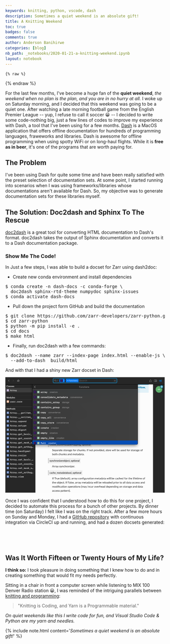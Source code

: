 ```yaml
---
keywords: knitting, python, vscode, dash
description: Sometimes a quiet weekend is an absolute gift!
title: A Knitting Weekend
toc: true 
badges: false
comments: true
author: Anderson Banihirwe
categories: [blog]
nb_path: _notebooks/2020-01-21-a-knitting-weekend.ipynb
layout: notebook
---
```


<!--
#################################################
### THIS FILE WAS AUTOGENERATED! DO NOT EDIT! ###
#################################################
# file to edit: _notebooks/2020-01-21-a-knitting-weekend.ipynb
-->

<div class="container" id="notebook-container">
        
    {% raw %}
    
<div class="cell border-box-sizing code_cell rendered">

</div>
    {% endraw %}

<div class="cell border-box-sizing text_cell rendered"><div class="inner_cell">
<div class="text_cell_render border-box-sizing rendered_html">
<p>For the last few months, I've become a huge fan of the <strong>quiet weekend</strong>, <em>the weekend when no plan is the plan, and you are in no hurry at all.</em> I woke up on Saturday morning, and I decided that this weekend was going to be a quiet one.
After watching a late morning football game from the English Premier League -- yup, I refuse to call it soccer 😀 -- I decided to write some code-nothing big, just a few lines of codes to improve my experience with Dash, a tool that I've been using for a few months. <a href="https://kapeli.com/dash">Dash</a> is a MacOS application that offers offline documentation for hundreds of programming languages, fraweworks and libraries. Dash is awesome for offline programming when using spotty WiFi or on long-haul flights. While it is <strong>free as in beer</strong>, it's one of the programs that are worth paying for.</p>
<h2 id="The-Problem">The Problem<a class="anchor-link" href="#The-Problem"> </a></h2><p>I've been using Dash for quite some time and have been really satisfied with the preset selection of documentation sets. At some point, I started running into scenarios when I was using frameworks/libraries whose documentations aren't available for Dash. So, my objective was to generate documentation sets for these libraries myself.</p>
<h2 id="The-Solution:-Doc2dash-and-Sphinx-To-The-Rescue">The Solution: Doc2dash and Sphinx To The Rescue<a class="anchor-link" href="#The-Solution:-Doc2dash-and-Sphinx-To-The-Rescue"> </a></h2><p><a href="https://doc2dash.readthedocs.io/en/stable/">doc2dash</a> is a great tool for converting HTML documentation to Dash's format. doc2dash takes the output of Sphinx documentation and converts it to a Dash documentation package.</p>
<h3 id="Show-Me-The-Code!">Show Me The Code!<a class="anchor-link" href="#Show-Me-The-Code!"> </a></h3><p>In Just a few steps, I was able to build a docset for Zarr using dash2doc:</p>
<ul>
<li>Create new conda environment and install dependencies</li>
</ul>
<div class="highlight"><pre><span></span>$ conda create -n dash-docs -c conda-forge <span class="se">\</span>
  doc2dash sphinx-rtd-theme numpydoc sphinx-issues
$ conda activate dash-docs
</pre></div>
<ul>
<li>Pull down the project form GitHub and build the documentation</li>
</ul>
<div class="highlight"><pre><span></span>$ git clone https://github.com/zarr-developers/zarr-python.git
$ <span class="nb">cd</span> zarr-python
$ python -m pip install -e .
$ <span class="nb">cd</span> docs
$ make html
</pre></div>
<ul>
<li>Finally, run doc2dash with a few commands:</li>
</ul>
<div class="highlight"><pre><span></span>$ doc2dash --name zarr --index-page index.html --enable-js <span class="se">\</span>
  --add-to-dash _build/html
</pre></div>
<p>And with that I had a shiny new Zarr docset in Dash:</p>
<p><img src="https://raw.githubusercontent.com/andersy005/dash-docsets/master/images/navigate.png" alt=""></p>
<p>Once I was confident that I understood how to do this for one project, I decided to automate this process for a bunch of other projects. By dinner time (on Saturday) I felt like I was on the right track. After a few more hours on Sunday and Monday, I had a <a href="https://github.com/andersy005/dash-docsets">GitHub repository</a> with continuous integration via CircleCI up and running, and had a dozen docsets generated:</p>
<p><img src="https://i.imgur.com/uGmuljA.png" alt=""></p>
<p><img src="https://i.imgur.com/p2W4YUS.png" alt=""></p>
<h2 id="Was-It-Worth-Fifteen-or-Twenty-Hours-of-My-Life?">Was It Worth Fifteen or Twenty Hours of My Life?<a class="anchor-link" href="#Was-It-Worth-Fifteen-or-Twenty-Hours-of-My-Life?"> </a></h2><p><strong>I think so:</strong> I took pleasure in doing something that I knew how to do and in creating something that would fit my needs perfectly.</p>
<p>Sitting in a chair in front a computer screen while listening to MIX 100 Denver Radio station 😀, I was reminded of the intriguing parallels between <a href="https://www.nytimes.com/2019/05/17/science/math-physics-knitting-matsumoto.html">knitting and programming</a>:</p>
<blockquote><p>"Knitting is Coding, and Yarn is a Programmable material."</p>
</blockquote>
<p><em>On quiet weekends like this I write code for fun, and Visual Studio Code &amp; Python are my yarn and needles.</em></p>

</div>
</div>
</div>
<div class="cell border-box-sizing text_cell rendered"><div class="inner_cell">
<div class="text_cell_render border-box-sizing rendered_html">
<p>{% include note.html content='<em>Sometimes a quiet weekend is an absolute gift!</em>' %}</p>

</div>
</div>
</div>
</div>
 

<script type="application/vnd.jupyter.widget-state+json">
{"state": {}, "version_major": 2, "version_minor": 0}
</script>

